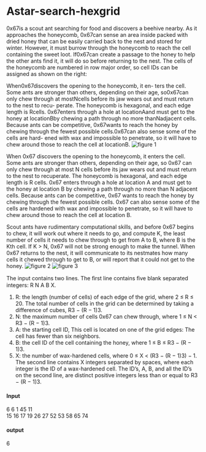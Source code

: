 # Astar-search-hexgrid
0x67is a scout ant searching for food and discovers a beehive nearby. As it approaches the honeycomb,
0x67can sense an area inside packed with dried honey that can be easily carried back to the nest and
stored for winter. However, it must burrow through the honeycomb to reach the cell containing the
sweet loot. If0x67can create a passage to the honey to help the other ants find it, it will do so before
returning to the nest.
The cells of the honeycomb are numbered in row major
order, so cell IDs can be assigned as shown on the right:

When0x67discovers the opening to the honeycomb, it en-
ters the cell. Some ants are stronger than others, depending
on their age, so0x67can only chew through at mostNcells
before its jaw wears out and must return to the nest to recu-
perate. The honeycomb is hexagonal, and each edge length is
Rcells. 0x67enters through a hole at locationAand must
get to the honey at locationBby chewing a path through no
more thanNadjacent cells. Because ants can be competitive,
0x67wants to reach the honey by chewing through the fewest
possible cells.0x67can also sense some of the cells are hard-
ened with wax and impossible to penetrate, so it will have to
chew around those to reach the cell at locationB.
![figure 1](https://image.ibb.co/ne8Aie/20171204154957_71384.jpg)

When 0x67 discovers the opening to the honeycomb, it enters the cell. Some ants are stronger than others, depending on their age, so 0x67 can only chew through at most N cells before its jaw wears out and must return to the nest to recuperate. 
The honeycomb is hexagonal, and each edge length is R cells. 0x67 enters through a hole at location A and must get to the honey at location B by chewing a path through no more than N adjacent cells. Because ants can be competitive, 
0x67 wants to reach the honey by chewing through the fewest possible cells. 0x67 can also sense some of the cells are hardened with wax and impossible to penetrate, so it will have to chew around those to reach the cell at location B.

Scout ants have rudimentary computational skills, and before 0x67 begins to chew, it will work out where it needs to go, and compute K, the least number of cells it needs to chew through to get from A to B, where B is the Kth cell. 
If K > N, 0x67 will not be strong enough to make the tunnel.
When 0x67 returns to the nest, it will communicate to its nestmates how many cells it chewed through to get to B, or will report that it could not get to the honey.
![figure 2](https://image.ibb.co/jB1fie/20171204155212_16656.jpg)    ![figure 3](https://image.ibb.co/ncAebz/20171204155219_76906.jpg)

The input contains two lines. The ﬁrst line contains ﬁve blank separated integers: R N A B X.

1. R: the length (number of cells) of each edge of the grid, where 2 ≤ R ≤ 20. The total number of cells in the grid can be determined by taking a difference of cubes, R3 − (R − 1)3.
2. N: the maximum number of cells 0x67 can chew through, where 1 ≤ N < R3 − (R − 1)3.
3. A: the starting cell ID, This cell is located on one of the grid edges: The cell has fewer than six neighbors.
4. B: the cell ID of the cell containing the honey, where 1 ≤ B ≤ R3 − (R − 1)3.
5. X: the number of wax-hardened cells, where 0 ≤ X < (R3 − (R − 1)3) − 1.
The second line contains X integers separated by spaces, where each integer is the ID of a wax-hardened cell.
The ID’s, A, B, and all the ID’s on the second line, are distinct positive integers less than or equal to R3 − (R − 1)3.

#### Input
6 6 1 45 11<br />
15 16 17 19 26 27 52 53 58 65 74

#### output
6
